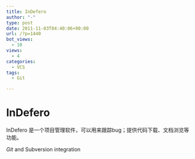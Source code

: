 ```yaml
---
title: InDefero
author: "-"
type: post
date: 2011-11-03T04:40:06+00:00
url: /?p=1440
bot_views:
  - 10
views:
  - 4
categories:
  - VCS
tags:
  - Git

---
```

# InDefero
InDefero 是一个项目管理软件，可以用来跟踪bug；提供代码下载、文档浏览等功能。

_Git_ and Subversion integration